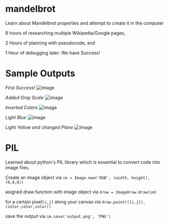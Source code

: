 # mandelbrot
Learn about Mandelbrot properties and attempt to create it in the computer

8 hours of researching multiple Wikipedia/Google pages,

2 Hours of planning with pseudocode, and

1 Hour of debugging later: We have Success!


# Sample Outputs

*First Success!*
![image](https://github.com/sedaji/mandelbrot/blob/master/pictures/FIRSTSUCCESS.png?raw=true)

*Added Gray Scale*
![image](https://github.com/sedaji/mandelbrot/blob/master/pictures/INVERTEDCOLOREDSUCESS.png?raw=true)

*Inverted Colors*
![image](https://github.com/sedaji/mandelbrot/blob/master/pictures/COLOREDSUCCESS.png?raw=true)

*Light Blue*
![image](https://github.com/sedaji/mandelbrot/blob/master/pictures/LIGHTBLUE.png?raw=true)

*Light Yellow and changed Plane*
![image](https://github.com/sedaji/mandelbrot/blob/master/pictures/reddit.png?raw=true)


# PIL 
Learned about python's PIL library which is essential to convert code into image files. 

Create an image object via ```im = Image.new('RGB', (width, height), (0,0,0))```

asigned draw function with image object via ```draw = ImageDraw.Draw(im)```

for a certain pixel```[i,j]``` along your canvas via ```draw.point(([i,j]), (color,color,color))```

save the output via ```im.save('output.png', 'PNG')```
